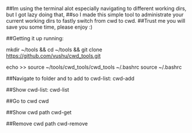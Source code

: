 ##Im using the terminal alot especially navigating to different working dirs, but I got lazy doing that, 
##so I made this simple tool to administrate your current working dirs to fastly switch from cwd to cwd.
##Trust me you will save you some time, please enjoy :)


##Getting it up running:

mkdir ~/tools && cd ~/tools && git clone https://github.com/vushu/cwd_tools.git

echo >> source ~/tools/cwd_tools/cwd_tools ~/.bashrc
source ~/.bashrc

##Navigate to folder and to add to cwd-list:
cwd-add

##Show cwd-list:
cwd-list

##Go to cwd 
cwd <number>

##Show cwd path
cwd-get <number>

##Remove cwd path
cwd-remove <number>




